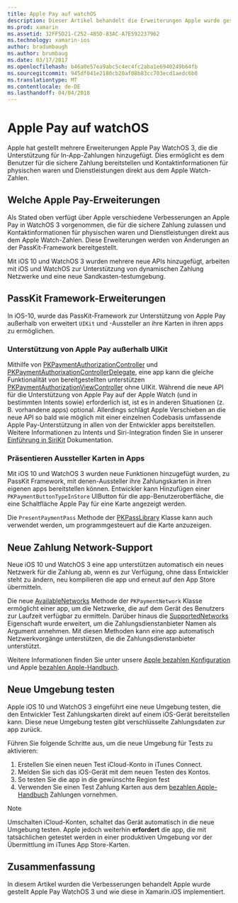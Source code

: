 ```yaml
---
title: Apple Pay auf watchOS
description: Dieser Artikel behandelt die Erweiterungen Apple wurde gestellt Apple Pay WatchOS 3 und deren in Xamarin.iOS für Apple Watch-Implementierung.
ms.prod: xamarin
ms.assetid: 32FF5D21-C252-485D-83AC-A7E592237962
ms.technology: xamarin-ios
author: bradumbaugh
ms.author: brumbaug
ms.date: 03/17/2017
ms.openlocfilehash: b46a0e57ea9abc5c4ec4fc2aba1e6940249b64fb
ms.sourcegitcommit: 945df041e2180cb20af08b83cc703ecd1aedc6b0
ms.translationtype: MT
ms.contentlocale: de-DE
ms.lasthandoff: 04/04/2018
---
```

# <a name="apple-pay-on-watchos"></a>Apple Pay auf watchOS

Apple hat gestellt mehrere Erweiterungen Apple Pay WatchOS 3, die die Unterstützung für In-App-Zahlungen hinzugefügt. Dies ermöglicht es dem Benutzer für die sichere Zahlung bereitstellen und Kontaktinformationen für physischen waren und Dienstleistungen direkt aus dem Apple Watch-Zahlen.


## <a name="about-apple-pay-enhancements"></a>Welche Apple Pay-Erweiterungen

Als Stated oben verfügt über Apple verschiedene Verbesserungen an Apple Pay in WatchOS 3 vorgenommen, die für die sichere Zahlung zulassen und Kontaktinformationen für physischen waren und Dienstleistungen direkt aus dem Apple Watch-Zahlen. Diese Erweiterungen werden von Änderungen an der PassKit-Framework bereitgestellt.

Mit iOS 10 und WatchOS 3 wurden mehrere neue APIs hinzugefügt, arbeiten mit iOS und WatchOS zur Unterstützung von dynamischen Zahlung Netzwerke und eine neue Sandkasten-testumgebung.

## <a name="passkit-framework-enhancements"></a>PassKit Framework-Erweiterungen

In iOS-10, wurde das PassKit-Framework zur Unterstützung von Apple Pay außerhalb von erweitert `UIKit` und -Aussteller an ihre Karten in ihren apps zu ermöglichen. 

### <a name="supporting-apple-pay-outside-of-uikit"></a>Unterstützung von Apple Pay außerhalb UIKit

Mithilfe von [PKPaymentAuthorizationController](https://developer.apple.com/reference/passkit/pkpaymentauthorizationcontroller) und [PKPaymentAuthorixationControllerDelegate](https://developer.apple.com/reference/passkit/pkpaymentauthorizationcontrollerdelegate), eine app kann die gleiche Funktionalität von bereitgestellten unterstützen [ PKPaymentAuthorizationViewController](https://developer.apple.com/reference/passkit/pkpaymentauthorizationviewcontroller) ohne UIKit. Während die neue API für die Unterstützung von Apple Pay auf der Apple Watch (und in bestimmten Intents sowie) erforderlich ist, ist es in anderen Situationen (z. B. vorhandene apps) optional. Allerdings schlägt Apple Verschieben an die neue API so bald wie möglich mit einer einzelnen Codebasis umfassende Apple Pay-Unterstützung in allen von der Entwickler apps bereitstellen. Weitere Informationen zu Intents und Siri-Integration finden Sie in unserer [Einführung in SiriKit](~/ios/platform/sirikit/index.md) Dokumentation.

### <a name="presenting-issuer-cards-from-within-apps"></a>Präsentieren Aussteller Karten in Apps

Mit iOS 10 und WatchOS 3 wurden neue Funktionen hinzugefügt wurden, zu PassKit Framework, mit denen-Aussteller ihre Zahlungskarten in ihren eigenen apps bereitstellen können. Entwickler kann Hinzufügen einer `PKPaymentButtonTypeInStore` UIButton für die app-Benutzeroberfläche, die eine Schaltfläche Apple Pay für eine Karte angezeigt werden.

Die `PresentPaymentPass` Methode der [PKPassLibrary](https://developer.apple.com/reference/passkit/pkpasslibrary) Klasse kann auch verwendet werden, um programmgesteuert auf die Karte anzuzeigen.

## <a name="new-payment-network-support"></a>Neue Zahlung Network-Support

Neue iOS 10 und WatchOS 3 eine app unterstützen automatisch ein neues Netzwerk für die Zahlung ab, wenn es zur Verfügung, ohne dass Entwickler steht zu ändern, neu kompilieren die app und erneut auf den App Store übermitteln.

Die neue [AvailableNetworks](https://developer.apple.com/reference/passkit/pkpaymentrequest/1833288-availablenetworks) Methode der `PKPaymentNetwork` Klasse ermöglicht einer app, um die Netzwerke, die auf dem Gerät des Benutzers zur Laufzeit verfügbar zu ermitteln. Darüber hinaus die [SupportedNetworks](https://developer.apple.com/reference/passkit/pkpaymentrequest/1619329-supportednetworks) Eigenschaft wurde erweitert, um die Zahlungsdienstanbieter Namen als Argument annehmen. Mit diesen Methoden kann eine app automatisch Netzwerkvorgänge unterstützen, die die Zahlungsdienstanbieter unterstützt.

Weitere Informationen finden Sie unter unsere [Apple bezahlen Konfiguration](~/ios/platform/apple-pay.md) und Apple [bezahlen Apple-Handbuch](https://developer.apple.com/apple-pay/).

## <a name="new-testing-environment"></a>Neue Umgebung testen

Apple iOS 10 und WatchOS 3 eingeführt eine neue Umgebung testen, die den Entwickler Test Zahlungskarten direkt auf einem iOS-Gerät bereitstellen kann. Diese neue Umgebung testen gibt verschlüsselte Zahlungsdaten zur app zurück.

Führen Sie folgende Schritte aus, um die neue Umgebung für Tests zu aktivieren:

1. Erstellen Sie einen neuen Test iCloud-Konto in iTunes Connect.
2. Melden Sie sich das iOS-Gerät mit dem neuen Testen des Kontos.
3. So testen Sie die app in die gewünschte Region fest
4. Verwenden Sie einen Test Zahlung Karten aus dem [bezahlen Apple-Handbuch](https://developer.apple.com/apple-pay/) Zahlungen vornehmen.

> [!NOTE]
> Umschalten iCloud-Konten, schaltet das Gerät automatisch in die neue Umgebung testen. Apple jedoch weiterhin **erfordert** die app, die mit tatsächlichen getestet werden in einer produktiven Umgebung vor der Übermittlung im iTunes App Store-Karten.

## <a name="summary"></a>Zusammenfassung

In diesem Artikel wurden die Verbesserungen behandelt Apple wurde gestellt Apple Pay WatchOS 3 und wie diese in Xamarin.iOS implementiert.
